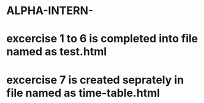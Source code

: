 # ALPHA-INTERN-
# excercise 1 to 6 is completed into file named as test.html
# excercise 7 is created seprately in file named as time-table.html

